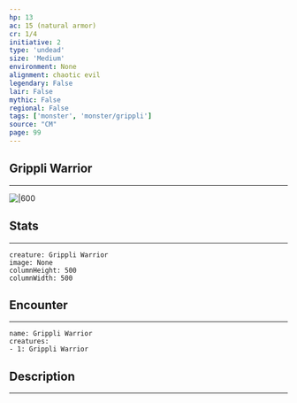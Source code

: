 ```yaml
---
hp: 13
ac: 15 (natural armor)
cr: 1/4
initiative: 2
type: 'undead'    
size: 'Medium'
environment: None
alignment: chaotic evil
legendary: False
lair: False
mythic: False
regional: False
tags: ['monster', 'monster/grippli']
source: "CM"
page: 99
---
```


## Grippli Warrior
---

![|600](D:/Program%20Files/5e.tools/img/bestiary/CM/Grippli%20Warrior.png)

## Stats
---

```statblock
creature: Grippli Warrior
image: None
columnHeight: 500
columnWidth: 500
```

## Encounter
---

```encounter-table
name: Grippli Warrior
creatures:
- 1: Grippli Warrior
```

## Description
---




